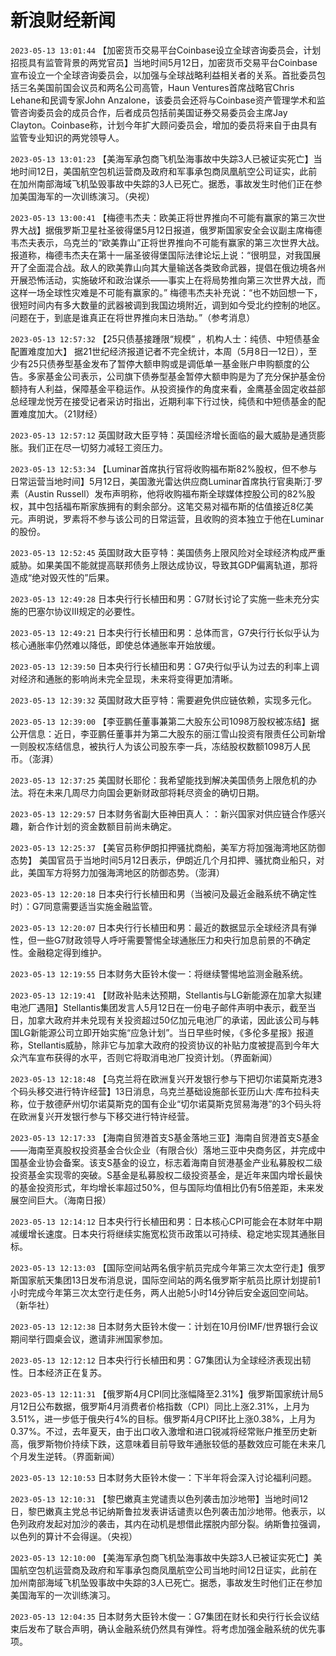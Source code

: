# 新浪财经新闻
`2023-05-13 13:01:44` 【加密货币交易平台Coinbase设立全球咨询委员会，计划招揽具有监管背景的两党官员】当地时间5月12日，加密货币交易平台Coinbase宣布设立一个全球咨询委员会，以加强与全球战略利益相关者的关系。首批委员包括三名美国前国会议员和两名公司高管，Haun Ventures首席战略官Chris Lehane和民调专家John Anzalone，该委员会还将与Coinbase资产管理学术和监管咨询委员会的成员合作，后者成员包括前美国证券交易委员会主席Jay Clayton。Coinbase称，计划今年扩大顾问委员会，增加的委员将来自于由具有监管专业知识的两党领导人。

`2023-05-13 13:01:23` 【美海军承包商飞机坠海事故中失踪3人已被证实死亡】当地时间12日，美国航空包机运营商及政府和军事承包商凤凰航空公司证实，此前在加州南部海域飞机坠毁事故中失踪的3人已死亡。据悉，事故发生时他们正在参加美国海军的一次训练演习。（央视）

`2023-05-13 13:00:41` 【梅德韦杰夫：欧美正将世界推向不可能有赢家的第三次世界大战】据俄罗斯卫星社圣彼得堡5月12日报道，俄罗斯国家安全会议副主席梅德韦杰夫表示，乌克兰的“欧美靠山”正将世界推向不可能有赢家的第三次世界大战。 报道称，梅德韦杰夫在第十一届圣彼得堡国际法律论坛上说：“很明显，对我国展开了全面混合战。敌人的欧美靠山向其大量输送各类致命武器，提倡在俄边境各州开展恐怖活动，实施破坏和政治谋杀——事实上在将局势推向第三次世界大战，而这样一场全球性灾难是不可能有赢家的。” 梅德韦杰夫补充说：“也不妨回想一下，很短时间内有多大数量的武器被调到我国边境附近，调到如今受北约控制的地区。问题在于，到底是谁真正在将世界推向末日浩劫。”（参考消息）

`2023-05-13 12:57:32` 【25只债基接踵限“规模” ，机构人士：纯债、中短债基金配置难度加大】 据21世纪经济报道记者不完全统计，本周（5月8日—12日），至少有25只债券型基金发布了暂停大额申购或是调低单一基金账户申购额度的公告。多家基金公司表示，公司旗下债券型基金暂停大额申购是为了充分保护基金份额持有人利益，保障基金平稳运作。从投资操作的角度来看，金鹰基金固定收益部总经理龙悦芳在接受记者采访时指出，近期利率下行过快，纯债和中短债基金的配置难度加大。（21财经）

`2023-05-13 12:57:12` 英国财政大臣亨特：英国经济增长面临的最大威胁是通货膨胀。我们正在尽一切努力减轻工资压力。

`2023-05-13 12:53:34` 【Luminar首席执行官将收购福布斯82%股权，但不参与日常运营当地时间】5月12日，美国激光雷达供应商Luminar首席执行官奥斯汀·罗素（Austin Russell）发布声明称，他将收购福布斯全球媒体控股公司的82%股权，其中包括福布斯家族拥有的剩余部分。这笔交易对福布斯的估值接近8亿美元。声明说，罗素将不参与该公司的日常运营，且收购的资本独立于他在Luminar的股份。

`2023-05-13 12:52:45` 英国财政大臣亨特：美国债务上限风险对全球经济构成严重威胁。如果美国不能就提高联邦债务上限达成协议，导致其GDP偏离轨道，那将造成“绝对毁灭性的”后果。

`2023-05-13 12:49:28` 日本央行行长植田和男：G7财长讨论了实施一些未充分实施的巴塞尔协议III规定的必要性。

`2023-05-13 12:49:21` 日本央行行长植田和男：总体而言，G7央行行长似乎认为核心通胀率仍然难以降低，即使总体通胀率开始放缓。

`2023-05-13 12:39:50` 日本央行行长植田和男：G7央行似乎认为过去的利率上调对经济和通胀的影响尚未完全显现，未来将变得更加清晰。

`2023-05-13 12:39:32` 英国财政大臣亨特：需要避免供应链依赖，实现多元化。

`2023-05-13 12:39:00` 【李亚鹏任董事兼第二大股东公司1098万股权被冻结】据公开信息：近日，李亚鹏任董事并为第二大股东的丽江雪山投资有限责任公司新增一则股权冻结信息，被执行人为该公司股东李一兵，冻结股权数额1098万人民币。（澎湃）

`2023-05-13 12:37:25` 美国财长耶伦：我希望能找到解决美国债务上限危机的办法。将在未来几周尽力向国会更新财政部将耗尽资金的确切日期。

`2023-05-13 12:29:57` 日本财务省副大臣神田真人：：新兴国家对供应链合作感兴趣，新合作计划的资金数额目前尚未确定。

`2023-05-13 12:25:37` 【美官员称伊朗扣押骚扰商船，美军方将加强海湾地区防御态势】 美国官员于当地时间5月12日表示，伊朗近几个月扣押、骚扰商业船只，对此，美国军方将努力加强海湾地区的防御态势。（澎湃）

`2023-05-13 12:20:18` 日本央行行长植田和男（当被问及最近金融系统不确定性时）：G7同意需要适当实施金融监管。

`2023-05-13 12:20:07` 日本央行行长植田和男：最近的数据显示全球经济具有弹性，但一些G7财政领导人呼吁需要警惕全球通胀压力和央行加息前景的不确定性。金融稳定得到维护。

`2023-05-13 12:19:55` 日本财务大臣铃木俊一：将继续警惕地监测金融系统。

`2023-05-13 12:19:41` 【财政补贴未达预期，Stellantis与LG新能源在加拿大拟建电池厂遇阻】Stellantis集团发言人5月12日在一份电子邮件声明中表示，截至当日，加拿大政府并未兑现有关投资超过50亿加元电池厂的承诺，因此该公司与韩国LG新能源公司立即开始实施“应急计划”。当日早些时候，《多伦多星报》报道称，Stellantis威胁，除非它与加拿大政府的投资协议的补贴力度被提高到今年大众汽车宣布获得的水平，否则它将取消电池厂投资计划。（界面新闻）

`2023-05-13 12:18:48` 【乌克兰将在欧洲复兴开发银行参与下把切尔诺莫斯克港3个码头移交进行特许经营】13日消息，乌克兰基础设施部长亚历山大∙库布拉科夫称，位于敖德萨州切尔诺莫斯克的国有企业“切尔诺莫斯克贸易海港”的3个码头将在欧洲复兴开发银行参与下移交进行特许经营。

`2023-05-13 12:17:33` 【海南自贸港首支S基金落地三亚】海南自贸港首支S基金——海南至真股权投资基金合伙企业（有限合伙）落地三亚中央商务区，并完成中国基金业协会备案。该支S基金的设立，标志着海南自贸港基金产业私募股权二级投资基金实现零的突破。S基金是私募股权二级投资基金，是近年来国内增长最快的基金投资形式，年均增长率超过50%，但与国际均值相比仍有5倍差距，未来发展空间巨大。（海南日报）

`2023-05-13 12:14:12` 日本央行行长植田和男：日本核心CPI可能会在本财年中期减缓增长速度。日本央行将继续实施宽松货币政策以可持续、稳定地实现其通胀目标。

`2023-05-13 12:13:03` 【国际空间站两名俄宇航员完成今年第三次太空行走】俄罗斯国家航天集团13日发布消息说，国际空间站的两名俄罗斯宇航员比原计划提前1小时完成今年第三次太空行走任务，两人出舱5小时14分钟后安全返回空间站。（新华社）

`2023-05-13 12:12:38` 日本财务大臣铃木俊一：计划在10月份IMF/世界银行会议期间举行圆桌会议，邀请非洲国家参加。

`2023-05-13 12:12:12` 日本央行行长植田和男：G7集团认为全球经济表现出韧性。日本经济正在复苏。

`2023-05-13 12:11:31` 【俄罗斯4月CPI同比涨幅降至2.31%】俄罗斯国家统计局5月12日公布数据，俄罗斯4月消费者价格指数（CPI）同比上涨2.31%，上月为3.51%，进一步低于俄央行4%的目标。俄罗斯4月CPI环比上涨0.38%，上月为0.37%。不过，去年夏天，由于出口收入激增和进口锐减将经常账户推至历史新高，俄罗斯物价持续下跌，这意味着目前导致年通胀较低的基数效应可能在未来几个月发生逆转。（界面新闻）

`2023-05-13 12:10:53` 日本财务大臣铃木俊一：下半年将会深入讨论福利问题。

`2023-05-13 12:10:31` 【黎巴嫩真主党谴责以色列袭击加沙地带】当地时间12日，黎巴嫩真主党总书记纳斯鲁拉发表讲话谴责以色列袭击加沙地带。他表示，以色列政府发起对加沙的袭击，其内在动机是想借此摆脱内部分裂。纳斯鲁拉强调，以色列的算计不会得逞。（央视）

`2023-05-13 12:10:00` 【美海军承包商飞机坠海事故中失踪3人已被证实死亡】美国航空包机运营商及政府和军事承包商凤凰航空公司当地时间12日证实，此前在加州南部海域飞机坠毁事故中失踪的3人已死亡。据悉，事故发生时他们正在参加美国海军的一次训练演习。

`2023-05-13 12:04:35` 日本财务大臣铃木俊一：G7集团在财长和央行行长会议结束后发布了联合声明，确认金融系统仍然具有弹性。将考虑加强金融系统的优先事项。

